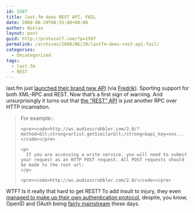```yaml
---
id: 1587
title: last.fm does REST API, FAIL
date: 2008-06-29T06:55:08+00:00
author: Niklas
layout: post
guid: http://protocol7.com/?p=1587
permalink: /archives/2008/06/29/lastfm-does-rest-api-fail/
categories:
  - Uncategorized
tags:
  - last.fm
  - REST
---
```

<div class='microid-4d4acb7bc5caceeb471a28ef3df7884a275893fa'>
  <p>
    last.fm just <a href="http://blog.last.fm/2008/06/27/developers-developers-developers">launched their brand new API</a> (via <a href="http://sixx.se/nextgen/2008/06/28/lastfm-uppdaterar-sitt-api/">Fredrik</a>). Sporting support for both XML-RPC and REST. Now that&#8217;s a first sign of warning. And unsurprisingly it turns out that <a href="http://www.last.fm/api/rest">the &#8220;REST&#8221; API</a> is just another RPC over HTTP incarnation.
  </p>
  
  <blockquote>
    <p>
      For example.:
    </p>
    
    <pre><code>http://ws.audioscrobbler.com/2.0/?method=&lt;strong>artist.getSimilar&lt;/strong>&api_key=xxx...</code></pre>
    
    <p>
      If you are accessing a write service, you will need to submit your request as an HTTP POST request. All POST requests should be made to the root url:
    </p>
    
    <pre><code>http://ws.audioscrobbler.com/2.0/</code></pre>
  </blockquote>
  
  <p>
    WTF? Is it really that hard to get REST? To add insult to injury, they even <a href="http://www.last.fm/api/authspec">managed to make up their own authentication protocol</a>, despite, you know, OpenID and OAuth being <a href="http://googledataapis.blogspot.com/2008/06/oauth-for-google-data-apis.html">fairly mainstream</a> these days.
  </p>
</div>